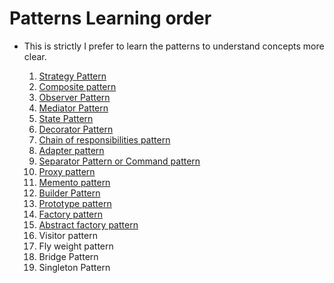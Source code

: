 # Patterns Learning order

- This is strictly I prefer to learn the patterns to understand concepts more clear.

  1. [Strategy Pattern](./behavioral/strategy-pattern.md)
  2. [Composite pattern](./structural/composite-pattern.md)
  3. [Observer Pattern](./behavioral/observer-pattern.md)
  4. [Mediator Pattern](behavioral/mediator-pattern.md)
  5. [State Pattern](behavioral/state-pattern.md)
  6. [Decorator Pattern](structural/decorator-pattern.md)
  7. [Chain of responsibilities pattern](./behavioral/chain-of-responsibility-pattern.md)
  8. [Adapter pattern](./structural/adapter-pattern.md)
  9. [Separator Pattern or Command pattern](./behavioral/command-pattern.md)
  10. [Proxy pattern](./structural/proxy-pattern.md)
  11. [Memento pattern](./behavioral/memento-pattern.md)
  12. [Builder Pattern](./creational/builder-pattern.md)
  13. [Prototype pattern](./creational/prototype-pattern.md)
  14. [Factory pattern](./creational/factory-pattern.md)
  15. [Abstract factory pattern](./creational/abstract-factory-pattern.md)
  16. Visitor pattern
  17. Fly weight pattern
  18. Bridge Pattern
  19. Singleton Pattern


